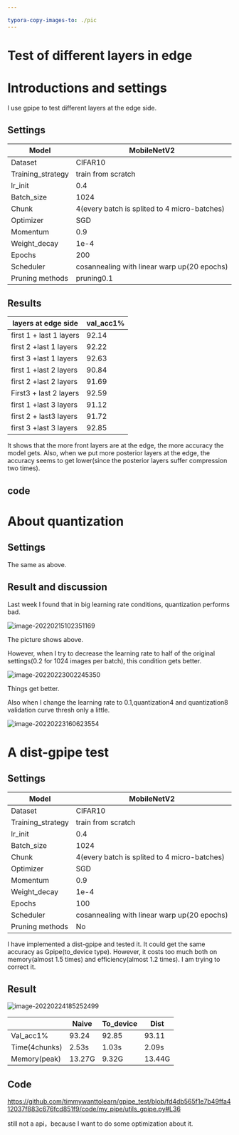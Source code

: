 ```yaml
---

typora-copy-images-to: ./pic
---
```


# Test of different layers in edge

# Introductions and settings

I use gpipe to test different layers at the edge side.

## Settings

| Model             | MobileNetV2                                  |
| ----------------- | -------------------------------------------- |
| Dataset           | CIFAR10                                      |
| Training_strategy | train from scratch                           |
| lr_init           | 0.4                                          |
| Batch_size        | 1024                                         |
| Chunk             | 4(every batch is splited to 4 micro-batches) |
| Optimizer         | SGD                                          |
| Momentum          | 0.9                                          |
| Weight_decay      | 1e-4                                         |
| Epochs            | 200                                          |
| Scheduler         | cosannealing with linear warp up(20 epochs)  |
| Pruning methods   | pruning0.1                                   |

## Results

| layers at edge side     | val_acc1% |
| ----------------------- | --------- |
| first 1 + last 1 layers | 92.14     |
| first 2 +last 1 layers  | 92.22     |
| first 3 +last 1 layers  | 92.63     |
| first 1 +last 2 layers  | 90.84     |
| first 2 +last 2 layers  | 91.69     |
| First3 + last 2 layers  | 92.59     |
| first 1 +last 3 layers  | 91.12     |
| first 2 + last3 layers  | 91.72     |
| first 3 +last 3 layers  | 92.85     |

It shows that the more front layers are at the edge, the more accuracy the model gets. Also, when we put more posterior layers at the edge, the accuracy seems to get lower(since the posterior layers suffer compression two times).

## code



# About quantization

## Settings

The same as above.

## Result and discussion

Last week I found that in big learning rate conditions, quantization performs bad.

![image-20220215102351169](./pic/image-20220215102351169.png)

The picture shows above. 

However, when I try to decrease the learning rate to half of the original settings(0.2 for 1024 images per batch), this condition gets better.

![image-20220223002245350](./pic/image-20220223002245350.png)

Things get better.

Also when I change the learning rate to 0.1,quantization4 and quantization8 validation curve thresh only a little.

![image-20220223160623554](./pic/image-20220223160623554.png)

# A dist-gpipe test

## Settings

| Model             | MobileNetV2                                  |
| ----------------- | -------------------------------------------- |
| Dataset           | CIFAR10                                      |
| Training_strategy | train from scratch                           |
| lr_init           | 0.4                                          |
| Batch_size        | 1024                                         |
| Chunk             | 4(every batch is splited to 4 micro-batches) |
| Optimizer         | SGD                                          |
| Momentum          | 0.9                                          |
| Weight_decay      | 1e-4                                         |
| Epochs            | 100                                          |
| Scheduler         | cosannealing with linear warp up(20 epochs)  |
| Pruning methods   | No                                           |

I have implemented a dist-gpipe and tested it. It could get the same accuracy as Gpipe(to_device type). However, it costs too much both on memory(almost 1.5 times) and efficiency(almost 1.2 times). I am trying to correct it.

## Result

![image-20220224185252499](./pic/image-20220224185252499.png)

|               | Naive  | To_device | Dist   |
| ------------- | ------ | --------- | ------ |
| Val_acc1%     | 93.24  | 92.85     | 93.11  |
| Time(4chunks) | 2.53s  | 1.03s     | 2.09s  |
| Memory(peak)  | 13.27G | 9.32G     | 13.44G |



## Code

https://github.com/timmywanttolearn/gpipe_test/blob/fd4db565f1e7b49ffa412037f883c676fcd851f9/code/my_pipe/utils_gpipe.py#L36

still not a api，because I want to do some optimization about it.



 

